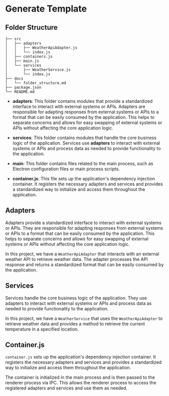 


# Generate Template

## Folder Structure

```
├── src
│   ├── adapters
│   │   ├── WeatherApiAdapter.js
│   │   └── index.js
│   ├── containers.js
│   ├── main.js
│   └── services   
│       ├── WeatherService.js
│       └── index.js
├── docs
│   └── folder_structure.md
├── package.json
└── README.md
```

- **adapters**: This folder contains modules that provide a standardized interface to interact with external systems or APIs. Adapters are responsible for adapting responses from external systems or APIs to a format that can be easily consumed by the application. This helps to separate concerns and allows for easy swapping of external systems or APIs without affecting the core application logic.

- **services**: This folder contains modules that handle the core business logic of the application. Services use **adapters** to interact with external systems or APIs and process data as needed to provide functionality to the application.

- **main**: This folder contains files related to the main process, such as Electron configuration files or main process scripts.

- **container.js**: This file sets up the application's dependency injection container. It registers the necessary adapters and services and provides a standardized way to initialize and access them throughout the application.

## Adapters

Adapters provide a standardized interface to interact with external systems or APIs. They are responsible for adapting responses from external systems or APIs to a format that can be easily consumed by the application. This helps to separate concerns and allows for easy swapping of external systems or APIs without affecting the core application logic.

In this project, we have a `WeatherApiAdapter` that interacts with an external weather API to retrieve weather data. The adapter processes the API response and returns a standardized format that can be easily consumed by the application.

## Services

Services handle the core business logic of the application. They use adapters to interact with external systems or APIs and process data as needed to provide functionality to the application.

In this project, we have a `WeatherService` that uses the `WeatherApiAdapter` to retrieve weather data and provides a method to retrieve the current temperature in a specified location.

## Container.js

`container.js` sets up the application's dependency injection container. It registers the necessary adapters and services and provides a standardized way to initialize and access them throughout the application.

The container is initialized in the main process and is then passed to the renderer process via IPC. This allows the renderer process to access the registered adapters and services and use them as needed.

